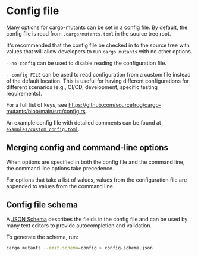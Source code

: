 # Config file

Many options for cargo-mutants can be set in a config file. By default, the config file is read from
`.cargo/mutants.toml` in the source tree root.

It's recommended that the config file be checked in to the source tree with values that will
allow developers to run `cargo mutants` with no other options.

`--no-config` can be used to disable reading the configuration file.

`--config FILE` can be used to read configuration from a custom file instead of the default location.
This is useful for having different configurations for different scenarios (e.g., CI/CD, development,
specific testing requirements).

For a full list of keys, see <https://github.com/sourcefrog/cargo-mutants/blob/main/src/config.rs>.

An example config file with detailed comments can be found at
[`examples/custom_config.toml`](https://github.com/sourcefrog/cargo-mutants/blob/main/examples/custom_config.toml).

## Merging config and command-line options

When options are specified in both the config file and the command line, the command line options take precedence.

For options that take a list of values, values from the configuration file are appended
to values from the command line.

## Config file schema

A [JSON Schema](https://json-schema.org/) describes the fields in the config file and can be used
by many text editors to provide autocompletion and validation.

To generate the schema, run:

```bash
cargo mutants --emit-schema=config > config-schema.json
```
